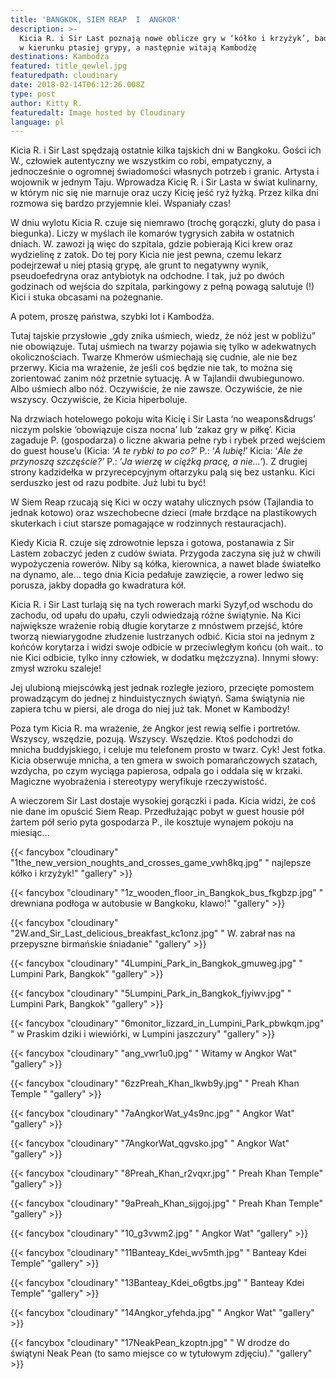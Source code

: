 ```yaml
---
title: 'BANGKOK, SIEM REAP  I  ANGKOR'
description: >-
  Kicia R. i Sir Last poznają nowe oblicze gry w ‘kółko i krzyżyk’, badają krew
  w kierunku ptasiej grypy, a następnie witają Kambodżę
destinations: Kambodża
featured: title_qewlel.jpg
featuredpath: cloudinary
date: 2018-02-14T06:12:26.008Z
type: post
author: Kitty R.
featuredalt: Image hosted by Cloudinary
language: pl
---
```

Kicia R. i Sir Last spędzają ostatnie kilka tajskich dni w Bangkoku. Gości ich W., człowiek autentyczny we wszystkim co robi, empatyczny, a jednocześnie o ogromnej świadomości własnych potrzeb i granic. Artysta i wojownik w jednym Taju. Wprowadza Kicię R. i Sir Lasta w świat kulinarny, w którym nic się nie marnuje oraz uczy Kicię jeść ryż łyżką. Przez kilka dni rozmowa się bardzo przyjemnie klei. Wspaniały czas!

W dniu wylotu Kicia R. czuje się niemrawo (trochę gorączki, gluty do pasa i biegunka). Liczy w myślach ile komarów tygrysich zabiła w ostatnich dniach. W. zawozi ją więc do szpitala, gdzie pobierają Kici krew oraz wydzielinę z zatok. Do tej pory Kicia nie jest pewna, czemu lekarz podejrzewał u niej ptasią grypę, ale grunt to negatywny wynik, pseudoefedryna oraz antybiotyk na odchodne. I tak, już po dwóch godzinach od wejścia do szpitala, parkingowy z pełną powagą salutuje (!) Kici i stuka obcasami na pożegnanie. 

A potem, proszę państwa, szybki lot i Kambodża. 

Tutaj tajskie przysłowie „gdy znika uśmiech, wiedz, że nóż jest w pobliżu” nie obowiązuje. Tutaj uśmiech na twarzy pojawia się tylko w adekwatnych okolicznościach. Twarze Khmerów uśmiechają się cudnie, ale nie bez przerwy. Kicia ma wrażenie, że jeśli coś będzie nie tak, to można się zorientować  zanim nóż przetnie sytuację. A w Tajlandii dwubiegunowo. Albo uśmiech albo nóż. Oczywiście, że nie zawsze. Oczywiście, że nie wszyscy. Oczywiście, że Kicia hiperboluje. 

Na drzwiach hotelowego pokoju wita Kicię i Sir Lasta ‘no weapons&drugs’ niczym polskie ‘obowiązuje cisza nocna’ lub ‘zakaz gry w piłkę’. Kicia zagaduje P. (gospodarza) o liczne akwaria pełne ryb i rybek przed wejściem do guest house’u (Kicia: ‘_A te rybki to po co?_’ P.: ‘_A lubię!_’ Kicia: ‘_Ale że przynoszą szczęście?’_ P.: ‘_Ja wierzę w ciężką pracę, a nie...’_). Z drugiej strony kadzidełka w przyrecepcyjnym ołtarzyku palą się bez ustanku.  Kici serduszko jest od razu podbite. Już lubi tu być!

W Siem Reap rzucają się Kici w oczy watahy ulicznych psów (Tajlandia to jednak kotowo) oraz wszechobecne dzieci (małe brzdące na plastikowych skuterkach i ciut starsze pomagające w rodzinnych restauracjach). 

Kiedy Kicia R. czuje się zdrowotnie lepsza i gotowa, postanawia z Sir Lastem zobaczyć jeden z cudów świata. Przygoda zaczyna się już w chwili wypożyczenia rowerów. Niby są kółka, kierownica, a nawet blade światełko na dynamo, ale… tego dnia Kicia pedałuje zawzięcie, a rower ledwo się porusza, jakby dopadła go kwadratura kół. 

Kicia R. i Sir Last turlają się na tych rowerach marki Syzyf,od wschodu do zachodu, od upału do upału, czyli odwiedzają różne świątynie. Na Kici największe wrażenie robią długie korytarze z mnóstwem przejść, które  tworzą niewiarygodne złudzenie lustrzanych odbić. Kicia stoi na jednym z końców korytarza i widzi swoje odbicie w przeciwległym końcu (oh wait.. to nie Kici odbicie, tylko inny człowiek, w dodatku mężczyzna). Innymi słowy: zmysł wzroku szaleje! 

Jej ulubioną miejscówką jest jednak rozległe jezioro, przecięte pomostem prowadzącym do jednej z hinduistycznych świątyń. Sama świątynia nie zapiera tchu w piersi, ale droga do niej już tak. Monet w Kambodży! 

Poza tym Kicia R. ma wrażenie, że Angkor jest rewią selfie i portretów. Wszyscy, wszędzie, pozują. Wszyscy. Wszędzie. Ktoś podchodzi do mnicha buddyjskiego, i celuje mu telefonem prosto w twarz.  Cyk! Jest fotka. Kicia obserwuje mnicha, a ten gmera w swoich pomarańczowych szatach, wzdycha, po czym wyciąga papierosa, odpala go i oddala się w krzaki. Magiczne wyobrażenia i stereotypy weryfikuje rzeczywistość. 

A wieczorem Sir Last dostaje wysokiej gorączki i pada. Kicia widzi, że coś nie dane im opuścić Siem Reap. Przedłużając pobyt w guest housie pół żartem pół serio pyta gospodarza P., ile kosztuje wynajem pokoju na miesiąc… 

{{< fancybox "cloudinary" "1the_new_version_noughts_and_crosses_game_vwh8kq.jpg" "   najlepsze kółko i krzyżyk!" "gallery" >}}

{{< fancybox "cloudinary" "1z_wooden_floor_in_Bangkok_bus_fkgbzp.jpg" "   drewniana podłoga w autobusie w Bangkoku, klawo!" "gallery" >}}

{{< fancybox "cloudinary" "2W.and_Sir_Last_delicious_breakfast_kc1onz.jpg" "   W. zabrał nas na przepyszne birmańskie śniadanie" "gallery" >}}

{{< fancybox "cloudinary" "4Lumpini_Park_in_Bangkok_gmuweg.jpg" "   Lumpini Park, Bangkok" "gallery" >}}

{{< fancybox "cloudinary" "5Lumpini_Park_in_Bangkok_fjyiwv.jpg" "   Lumpini Park, Bangkok" "gallery" >}}

{{< fancybox "cloudinary" "6monitor_lizzard_in_Lumpini_Park_pbwkqm.jpg" "   w Praskim dziki i wiewiórki, w Lumpini jaszczury" "gallery" >}}

{{< fancybox "cloudinary" "ang_vwr1u0.jpg" "  Witamy w Angkor Wat" "gallery" >}}

{{< fancybox "cloudinary" "6zzPreah_Khan_lkwb9y.jpg" "   Preah Khan Temple " "gallery" >}}

{{< fancybox "cloudinary" "7aAngkorWat_y4s9nc.jpg" "   Angkor Wat" "gallery" >}}

{{< fancybox "cloudinary" "7AngkorWat_qgvsko.jpg" "   Angkor Wat" "gallery" >}}

{{< fancybox "cloudinary" "8Preah_Khan_r2vqxr.jpg" "   Preah Khan Temple" "gallery" >}}

{{< fancybox "cloudinary" "9aPreah_Khan_sijgoj.jpg" "   Preah Khan Temple" "gallery" >}}

{{< fancybox "cloudinary" "10_g3vwm2.jpg" "   Angkor Wat" "gallery" >}}

{{< fancybox "cloudinary" "11Banteay_Kdei_wv5mth.jpg" "   Banteay Kdei Temple" "gallery" >}}

{{< fancybox "cloudinary" "13Banteay_Kdei_o6gtbs.jpg" "   Banteay Kdei Temple" "gallery" >}}

{{< fancybox "cloudinary" "14Angkor_yfehda.jpg" "   Angkor Wat" "gallery" >}}

{{< fancybox "cloudinary" "17NeakPean_kzoptn.jpg" "  W drodze do świątyni Neak Pean (to samo miejsce co w tytułowym zdjęciu)." "gallery" >}}
